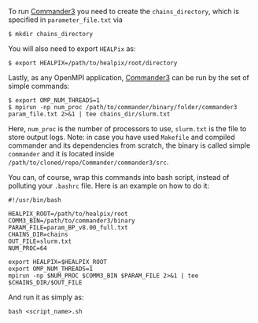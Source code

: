 To run [Commander3](https://github.com/Cosmoglobe/Commander) you need to create the `chains_directory`, which is specified in `parameter_file.txt` via
```
$ mkdir chains_directory
```
You will also need to export `HEALPix` as:
```
$ export HEALPIX=/path/to/healpix/root/directory
```
Lastly, as any OpenMPI application, [Commander3](https://github.com/Cosmoglobe/Commander) can be run by the set of simple commands:
```
$ export OMP_NUM_THREADS=1
$ mpirun -np num_proc /path/to/commander/binary/folder/commander3 param_file.txt 2>&1 | tee chains_dir/slurm.txt
```
Here, `num_proc` is the number of processors to use, `slurm.txt` is the file to store output logs. Note: in case you have used `Makefile` and compiled commander and its dependencies from scratch, the binary is called simple `commander` and it is located inside `/path/to/cloned/repo/Commander/commander3/src`.

You can, of course, wrap this commands into bash script, instead of polluting your `.bashrc` file. Here is an example on how to do it:
```
#!/usr/bin/bash

HEALPIX_ROOT=/path/to/healpix/root
COMM3_BIN=/path/to/commander3/binary
PARAM_FILE=param_BP_v8.00_full.txt
CHAINS_DIR=chains
OUT_FILE=slurm.txt
NUM_PROC=64

export HEALPIX=$HEALPIX_ROOT
export OMP_NUM_THREADS=1
mpirun -np $NUM_PROC $COMM3_BIN $PARAM_FILE 2>&1 | tee $CHAINS_DIR/$OUT_FILE
```
And run it as simply as:
```
bash <script_name>.sh
```

